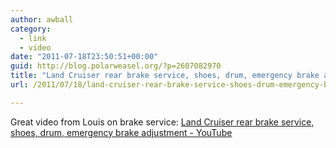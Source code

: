 ```yaml
---
author: awball
category:
  - link
  - video
date: "2011-07-18T23:50:51+00:00"
guid: http://blog.polarweasel.org/?p=2607082970
title: "Land Cruiser rear brake service, shoes, drum, emergency brake adjustment - YouTube"
url: /2011/07/18/land-cruiser-rear-brake-service-shoes-drum-emergency-brake-adjustment-youtube/

---
```

Great video from Louis on brake service: [Land Cruiser rear brake service, shoes, drum, emergency brake adjustment - YouTube](http://www.youtube.com/watch?v=3w_X8rN8-Wk)
